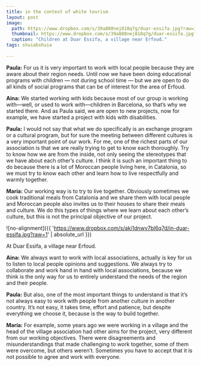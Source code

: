 ```yaml
---
title: in the context of white tourism
layout: post
image: 
  path: https://www.dropbox.com/s/39a880nej818q7g/duar-essifa.jpg?raw=1
  thumbnail: https://www.dropbox.com/s/39a880nej818q7g/duar-essifa.jpg?raw=1
  caption: "Children at Duar Essifa, a village near Erfoud."
tags: shuiabshuia
    
---
```


**Paula:** For us it is very important to work with local people because they are aware about their region needs. Until now we have been doing educational programs with children — not during school time — but we are open to do all kinds of social programs that can be of interest for the area of Erfoud. 

**Aina:** We started working with kids because most of our group is working with—well, or used to work with—children in Barcelona, so that’s why we started there. And as Paula said, we are open to new projects, now for example, we have started a project with kids with disabilities.

**Paula:** I would not say that what we do specifically is an exchange program or a cultural program, but for sure the meeting between different cultures is a very important point of our work. For me, one of the richest parts of our association is that we are really trying to get to know each thoroughly. Try to know how we are from the inside, not only seeing the stereotypes that we have about each other’s culture. I think it is such an important thing to do because there is a lot of Moroccan people living here, in Catalonia, so we must try to know each other and learn how to live respectfully and warmly together.

**María:** Our working way is to try to live together. Obviously sometimes we cook traditional meals from Catalonia and we share them with local people and Moroccan people also invites us to their houses to share their meals and culture. We do this types of things where we learn about each other’s culture, but this is not the principal objective of our project.

![no-alignment]({{ 'https://www.dropbox.com/s/aki1dnwv7bl6q7d/in-duar-essifa.jpg?raw=1' | absolute_url }})
  <figcaption>At Duar Essifa, a village near Erfoud.</figcaption>

**Aina:** We always want to work with local associations, actually is key for us to listen to local people opinions and suggestions. We always try to collaborate and work hand in hand with local associations, because we think is the only way for us to entirely understand the needs of the region and their people.

**Paula:** But also, one of the most important things to understand is that it’s not always easy to work with people from another culture in another country. It’s not easy, it takes time, effort and patience, but despite everything we choose it, because is the way to build together. 

**María:** For example, some years ago we were working in a village and the head of the village association had other aims for the project, very different from our working objectives. There were disagreements and misunderstandings that made challenging to work together, some of them were overcome, but others weren’t. Sometimes you have to accept that it is not possible to agree and work with everyone.
